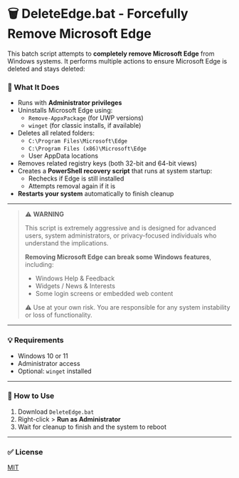 # 🗑️ DeleteEdge.bat - Forcefully Remove Microsoft Edge

This batch script attempts to **completely remove Microsoft Edge** from Windows systems. It performs multiple actions to ensure Microsoft Edge is deleted and stays deleted:

### 🔧 What It Does
- Runs with **Administrator privileges**
- Uninstalls Microsoft Edge using:
  - `Remove-AppxPackage` (for UWP versions)
  - `winget` (for classic installs, if available)
- Deletes all related folders:
  - `C:\Program Files\Microsoft\Edge`
  - `C:\Program Files (x86)\Microsoft\Edge`
  - User AppData locations
- Removes related registry keys (both 32-bit and 64-bit views)
- Creates a **PowerShell recovery script** that runs at system startup:
  - Rechecks if Edge is still installed
  - Attempts removal again if it is
- **Restarts your system** automatically to finish cleanup

---

> ⚠️ **WARNING**
> 
> This script is extremely aggressive and is designed for advanced users, system administrators, or privacy-focused individuals who understand the implications.
>
> **Removing Microsoft Edge can break some Windows features**, including:
> - Windows Help & Feedback
> - Widgets / News & Interests
> - Some login screens or embedded web content
>
> ⚠️ Use at your own risk. You are responsible for any system instability or loss of functionality.

---

### 💡 Requirements
- Windows 10 or 11
- Administrator access
- Optional: `winget` installed

---

### 📂 How to Use
1. Download `DeleteEdge.bat`
2. Right-click > **Run as Administrator**
3. Wait for cleanup to finish and the system to reboot

---

### ✅ License
[MIT](LICENSE)
